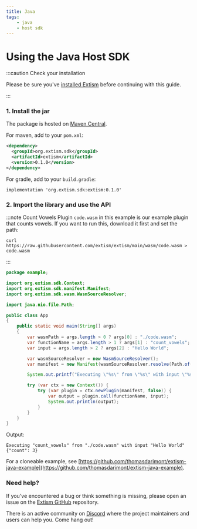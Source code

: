```yaml
---
title: Java
tags:
    - java
    - host sdk
---
```


# Using the Java Host SDK

:::caution Check your installation

Please be sure you've [installed Extism](/docs/install) before continuing with this guide.

:::

### 1. Install the jar

The package is hosted on [Maven Central](https://search.maven.org/artifact/org.extism/sdk).


For maven, add to your `pom.xml`:

```xml
<dependency>
  <groupId>org.extism.sdk</groupId>
  <artifactId>extism</artifactId>
  <version>0.1.0</version>
</dependency>
```

For gradle, add to your `build.gradle`:

```
implementation 'org.extism.sdk:extism:0.1.0'
```


### 2. Import the library and use the API

:::note Count Vowels Plugin
`code.wasm` in this example is our example plugin that counts vowels. If you want to run this, download it first and set the path:

```
curl https://raw.githubusercontent.com/extism/extism/main/wasm/code.wasm > code.wasm
```
:::

```java title=App.java
package example;

import org.extism.sdk.Context;
import org.extism.sdk.manifest.Manifest;
import org.extism.sdk.wasm.WasmSourceResolver;

import java.nio.file.Path;

public class App 
{
    public static void main(String[] args)
    {
        var wasmPath = args.length > 0 ? args[0] : "./code.wasm";
        var functionName = args.length > 1 ? args[1] : "count_vowels";
        var input = args.length > 2 ? args[2] : "Hello World";

        var wasmSourceResolver = new WasmSourceResolver();
        var manifest = new Manifest(wasmSourceResolver.resolve(Path.of(wasmPath)));

        System.out.printf("Executing \"%s\" from \"%s\" with input \"%s\"%n", functionName, wasmPath, input);

        try (var ctx = new Context()) {
            try (var plugin = ctx.newPlugin(manifest, false)) {
                var output = plugin.call(functionName, input);
                System.out.println(output);
            }
        }
    }
}

```

Output:
```
Executing "count_vowels" from "./code.wasm" with input "Hello World"
{"count": 3}
```

For a cloneable example, see [https://github.com/thomasdarimont/extism-java-example](https://github.com/thomasdarimont/extism-java-example).

### Need help?

If you've encountered a bug or think something is missing, please open an issue on the [Extism GitHub](https://github.com/extism/extism) repository.

There is an active community on [Discord](https://discord.gg/cx3usBCWnc) where the project maintainers and users can help you. Come hang out!

